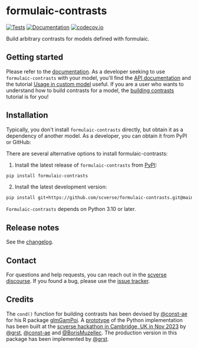 # formulaic-contrasts

[![Tests][badge-tests]][tests]
[![Documentation][badge-docs]][documentation]
[![codecov.io][badge-codecov]][link-codecov]

[badge-tests]: https://img.shields.io/github/actions/workflow/status/scverse/formulaic-contrasts/test.yaml?branch=main
[badge-docs]: https://img.shields.io/readthedocs/formulaic-contrasts
[badge-codecov]: https://codecov.io/github/scverse/formulaic-contrasts/coverage.svg?branch=main
[link-codecov]: https://codecov.io/gh/scverse/formulaic-contrasts/branch/main

Build arbitrary contrasts for models defined with formulaic.

## Getting started

Please refer to the [documentation][]. As a developer seeking to use `formulaic-contrasts` with your model, you'll find
the [API documentation][] and the tutorial [Usage in custom model][] useful. If you are a user who wants to understand
how to build contrasts for a model, the [building contrasts][] tutorial is for you!

## Installation

Typically, you don't install `formulaic-contrasts` directly, but obtain it as a dependency of
another model. As a developer, you can obtain it from PyPI or GitHub:

There are several alternative options to install formulaic-contrasts:

1. Install the latest release of `formulaic-contrasts` from [PyPI][]:

```bash
pip install formulaic-contrasts
```

2. Install the latest development version:

```bash
pip install git+https://github.com/scverse/formulaic-contrasts.git@main
```

`Formulaic-contrasts` depends on Python 3.10 or later.

## Release notes

See the [changelog][].

## Contact

For questions and help requests, you can reach out in the [scverse discourse][].
If you found a bug, please use the [issue tracker][].

## Credits

The `cond()` function for building contrasts has been devised by [@const-ae](https://github.com/const-ae) for his R package [glmGamPoi](https://bioconductor.org/packages/release/bioc/html/glmGamPoi.html). A [prototype](https://github.com/scverse/multi-condition-comparisions) of the Python implementation has been built at the [scverse hackathon in Cambridge, UK in Nov 2023](https://scverse.org/events/2023_11_hackathon/) by [@grst](https://github.com/grst), [@const-ae](https://github.com/const-ae) and [@BorisMuzellec](https://github.com/BorisMuzellec). The production version in this package has been implemented by [@grst](https://github.com/grst).

[mambaforge]: https://github.com/conda-forge/miniforge#mambaforge
[scverse discourse]: https://discourse.scverse.org/
[issue tracker]: https://github.com/scverse/formulaic-contrasts/issues
[tests]: https://github.com/scverse/formulaic-contrasts/actions/workflows/test.yml
[documentation]: https://formulaic-contrasts.readthedocs.io
[changelog]: https://formulaic-contrasts.readthedocs.io/en/latest/changelog.html
[api documentation]: https://formulaic-contrasts.readthedocs.io/en/latest/api.html
[usage in custom model]: https://formulaic-contrasts.readthedocs.io/en/latest/model_usage.html
[building contrasts]: https://formulaic-contrasts.readthedocs.io/en/latest/contrasts.html
[pypi]: https://pypi.org/project/formulaic-contrasts

